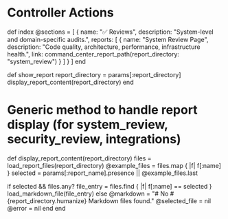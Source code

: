 
# Controller Actions

def index
  @sections = [
    {
      name: "✅ Reviews",
      description: "System-level and domain-specific audits.",
      reports: [
        {
          name: "System Review Page",
          description: "Code quality, architecture, performance, infrastructure health.",
          link: command_center_report_path(report_directory: "system_review")
        }
      ]
    }
  ]
end

def show_report
  report_directory = params[:report_directory]
  display_report_content(report_directory)
end

# Generic method to handle report display (for system_review, security_review, integrations)
def display_report_content(report_directory)
  files = load_report_files(report_directory)
  @example_files = files.map { |f| f[:name] }
  selected = params[:report_name].presence || @example_files.last

  if selected && files.any?
    file_entry = files.find { |f| f[:name] == selected }
    load_markdown_file(file_entry)
  else
    @markdown = "# No #{report_directory.humanize} Markdown files found."
    @selected_file = nil
    @error = nil
  end
end
